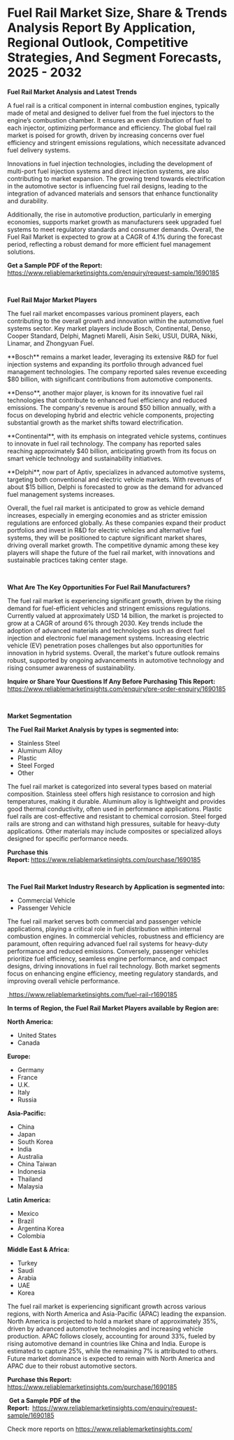 <p><h1>Fuel Rail Market Size, Share & Trends Analysis Report By Application, Regional Outlook, Competitive Strategies, And Segment Forecasts, 2025 - 2032</h1></p><p><strong>Fuel Rail Market Analysis and Latest Trends</strong></p>
<p><p>A fuel rail is a critical component in internal combustion engines, typically made of metal and designed to deliver fuel from the fuel injectors to the engine’s combustion chamber. It ensures an even distribution of fuel to each injector, optimizing performance and efficiency. The global fuel rail market is poised for growth, driven by increasing concerns over fuel efficiency and stringent emissions regulations, which necessitate advanced fuel delivery systems. </p><p>Innovations in fuel injection technologies, including the development of multi-port fuel injection systems and direct injection systems, are also contributing to market expansion. The growing trend towards electrification in the automotive sector is influencing fuel rail designs, leading to the integration of advanced materials and sensors that enhance functionality and durability. </p><p>Additionally, the rise in automotive production, particularly in emerging economies, supports market growth as manufacturers seek upgraded fuel systems to meet regulatory standards and consumer demands. Overall, the Fuel Rail Market is expected to grow at a CAGR of 4.1% during the forecast period, reflecting a robust demand for more efficient fuel management solutions.</p></p>
<p><strong>Get a Sample PDF of the Report:&nbsp;</strong> <a href="https://www.reliablemarketinsights.com/enquiry/request-sample/1690185?utm_campaign=3011&utm_medium=2&utm_source=Github&utm_content=ia&utm_term=26032025&utm_id=fuel-rail">https://www.reliablemarketinsights.com/enquiry/request-sample/1690185</a></p>
<p>&nbsp;</p>
<p><strong>Fuel Rail Major Market Players</strong></p>
<p><p>The fuel rail market encompasses various prominent players, each contributing to the overall growth and innovation within the automotive fuel systems sector. Key market players include Bosch, Continental, Denso, Cooper Standard, Delphi, Magneti Marelli, Aisin Seiki, USUI, DURA, Nikki, Linamar, and Zhongyuan Fuel.</p><p>**Bosch** remains a market leader, leveraging its extensive R&D for fuel injection systems and expanding its portfolio through advanced fuel management technologies. The company reported sales revenue exceeding $80 billion, with significant contributions from automotive components.</p><p>**Denso**, another major player, is known for its innovative fuel rail technologies that contribute to enhanced fuel efficiency and reduced emissions. The company's revenue is around $50 billion annually, with a focus on developing hybrid and electric vehicle components, projecting substantial growth as the market shifts toward electrification.</p><p>**Continental**, with its emphasis on integrated vehicle systems, continues to innovate in fuel rail technology. The company has reported sales reaching approximately $40 billion, anticipating growth from its focus on smart vehicle technology and sustainability initiatives.</p><p>**Delphi**, now part of Aptiv, specializes in advanced automotive systems, targeting both conventional and electric vehicle markets. With revenues of about $15 billion, Delphi is forecasted to grow as the demand for advanced fuel management systems increases.</p><p>Overall, the fuel rail market is anticipated to grow as vehicle demand increases, especially in emerging economies and as stricter emission regulations are enforced globally. As these companies expand their product portfolios and invest in R&D for electric vehicles and alternative fuel systems, they will be positioned to capture significant market shares, driving overall market growth. The competitive dynamic among these key players will shape the future of the fuel rail market, with innovations and sustainable practices taking center stage.</p></p>
<p>&nbsp;</p>
<p><strong>What Are The Key Opportunities For Fuel Rail Manufacturers?</strong></p>
<p><p>The fuel rail market is experiencing significant growth, driven by the rising demand for fuel-efficient vehicles and stringent emissions regulations. Currently valued at approximately USD 14 billion, the market is projected to grow at a CAGR of around 6% through 2030. Key trends include the adoption of advanced materials and technologies such as direct fuel injection and electronic fuel management systems. Increasing electric vehicle (EV) penetration poses challenges but also opportunities for innovation in hybrid systems. Overall, the market's future outlook remains robust, supported by ongoing advancements in automotive technology and rising consumer awareness of sustainability.</p></p>
<p><strong>Inquire or Share Your Questions If Any Before Purchasing This Report:</strong> <a href="https://www.reliablemarketinsights.com/enquiry/pre-order-enquiry/1690185?utm_campaign=3011&utm_medium=2&utm_source=Github&utm_content=ia&utm_term=26032025&utm_id=fuel-rail">https://www.reliablemarketinsights.com/enquiry/pre-order-enquiry/1690185</a></p>
<p>&nbsp;</p>
<p><strong>Market Segmentation</strong></p>
<p><strong>The Fuel Rail Market Analysis by types is segmented into:</strong></p>
<p><ul><li>Stainless Steel</li><li>Aluminum Alloy</li><li>Plastic</li><li>Steel Forged</li><li>Other</li></ul></p>
<p><p>The fuel rail market is categorized into several types based on material composition. Stainless steel offers high resistance to corrosion and high temperatures, making it durable. Aluminum alloy is lightweight and provides good thermal conductivity, often used in performance applications. Plastic fuel rails are cost-effective and resistant to chemical corrosion. Steel forged rails are strong and can withstand high pressures, suitable for heavy-duty applications. Other materials may include composites or specialized alloys designed for specific performance needs.</p></p>
<p><strong>Purchase this Report:&nbsp;</strong><a href="https://www.reliablemarketinsights.com/purchase/1690185?utm_campaign=3011&utm_medium=2&utm_source=Github&utm_content=ia&utm_term=26032025&utm_id=fuel-rail">https://www.reliablemarketinsights.com/purchase/1690185</a></p>
<p>&nbsp;</p>
<p><strong>The Fuel Rail Market Industry Research by Application is segmented into:</strong></p>
<p><ul><li>Commercial Vehicle</li><li>Passenger Vehicle</li></ul></p>
<p><p>The fuel rail market serves both commercial and passenger vehicle applications, playing a critical role in fuel distribution within internal combustion engines. In commercial vehicles, robustness and efficiency are paramount, often requiring advanced fuel rail systems for heavy-duty performance and reduced emissions. Conversely, passenger vehicles prioritize fuel efficiency, seamless engine performance, and compact designs, driving innovations in fuel rail technology. Both market segments focus on enhancing engine efficiency, meeting regulatory standards, and improving overall vehicle performance.</p></p>
<p><a href="https://www.reliablemarketinsights.com/fuel-rail-r1690185?utm_campaign=3011&utm_medium=2&utm_source=Github&utm_content=ia&utm_term=26032025&utm_id=fuel-rail">&nbsp;https://www.reliablemarketinsights.com/fuel-rail-r1690185</a></p>
<p><strong>In terms of Region, the Fuel Rail Market Players available by Region are:</strong></p>
<p>
    <p> <strong> North America: </strong>
        <ul>
            <li>United States</li>
            <li>Canada</li>
        </ul>
        </p> 
    <p> <strong> Europe: </strong>
        <ul>
            <li>Germany</li>
            <li>France</li>
            <li>U.K.</li>
            <li>Italy</li>
            <li>Russia</li>
        </ul>
        </p> 
    <p> <strong> Asia-Pacific: </strong>
        <ul>
            <li>China</li>
            <li>Japan</li>
            <li>South Korea</li>
            <li>India</li>
            <li>Australia</li>
            <li>China Taiwan</li>
            <li>Indonesia</li>
            <li>Thailand</li>
            <li>Malaysia</li>
        </ul>
        </p> 
    <p> <strong> Latin America: </strong>
        <ul>
            <li>Mexico</li>
            <li>Brazil</li>
            <li>Argentina Korea</li>
            <li>Colombia</li>
        </ul>
        </p> 
    <p> <strong> Middle East & Africa: </strong>
        <ul>
            <li>Turkey</li>
            <li>Saudi</li>
            <li>Arabia</li>
            <li>UAE</li>
            <li>Korea</li>
        </ul>
    </p>
    </p>
<p><p>The fuel rail market is experiencing significant growth across various regions, with North America and Asia-Pacific (APAC) leading the expansion. North America is projected to hold a market share of approximately 35%, driven by advanced automotive technologies and increasing vehicle production. APAC follows closely, accounting for around 33%, fueled by rising automotive demand in countries like China and India. Europe is estimated to capture 25%, while the remaining 7% is attributed to others. Future market dominance is expected to remain with North America and APAC due to their robust automotive sectors.</p></p>
<p><strong>Purchase this Report: </strong><a href="https://www.reliablemarketinsights.com/purchase/1690185?utm_campaign=3011&utm_medium=2&utm_source=Github&utm_content=ia&utm_term=26032025&utm_id=fuel-rail">https://www.reliablemarketinsights.com/purchase/1690185</a></p>
<p>&nbsp;<strong>Get a Sample PDF of the Report:&nbsp;&nbsp;</strong><a href="https://www.reliablemarketinsights.com/enquiry/request-sample/1690185?utm_campaign=3011&utm_medium=2&utm_source=Github&utm_content=ia&utm_term=26032025&utm_id=fuel-rail">https://www.reliablemarketinsights.com/enquiry/request-sample/1690185</a></p>
<p><strong></strong></p>
<p>Check more reports on <a href="https://www.reliablemarketinsights.com/?utm_campaign=3011&utm_medium=2&utm_source=Github&utm_content=ia&utm_term=26032025&utm_id=fuel-rail">https://www.reliablemarketinsights.com/</a></p>